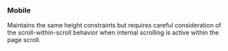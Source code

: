 ### Mobile

Maintains the same height constraints but requires careful consideration of the scroll-within-scroll behavior when internal scrolling is active within the page scroll.